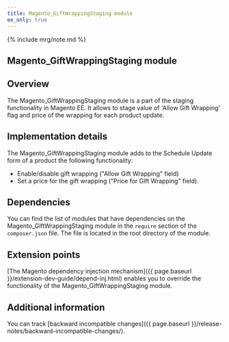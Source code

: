 ```yaml
---
title: Magento_GiftWrappingStaging module
ee_only: true
---
```


{% include mrg/note.md %}

## Magento_GiftWrappingStaging module

## Overview

The Magento_GiftWrappingStaging module is a part of the staging functionality in Magento EE. It allows to stage value of 'Allow Gift Wrapping' flag and price of the wrapping for each product update.

## Implementation details

The Magento_GiftWrappingStaging module adds to the Schedule Update form of a product the following functionality:

- Enable/disable gift wrapping ("Allow Gift Wrapping" field)
- Set a price for the gift wrapping ("Price for Gift Wrapping" field).

## Dependencies

You can find the list of modules that have dependencies on the Magento_GiftWrappingStaging module in the `require` section of the `composer.json` file. The file is located in the root directory of the module.

## Extension points

[The Magento dependency injection mechanism]({{ page.baseurl }}/extension-dev-guide/depend-inj.html) enables you to override the functionality of the Magento_GiftWrappingStaging module.

## Additional information

You can track [backward incompatible changes]({{ page.baseurl }}/release-notes/backward-incompatible-changes/).
